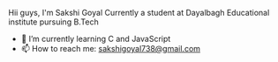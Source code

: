 Hii guys, I'm Sakshi Goyal
Currently a student at Dayalbagh Educational institute pursuing B.Tech
- 🌱 I’m currently learning C and JavaScript
- 📫 How to reach me: sakshigoyal738@gmail.com
